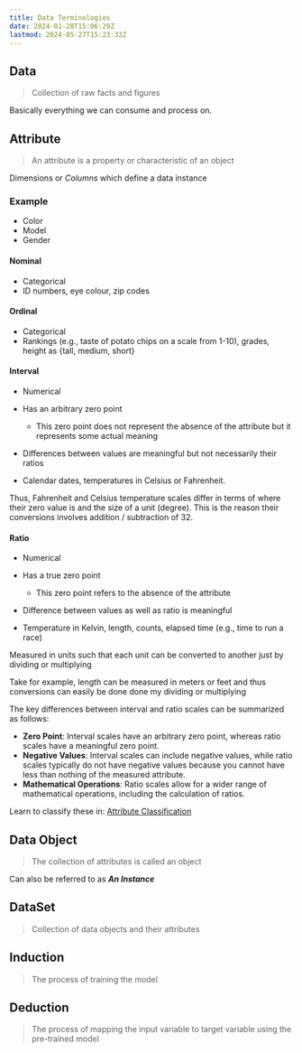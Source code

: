 ```yaml
---
title: Data Terminologies
date: 2024-01-28T15:06:29Z
lastmod: 2024-05-27T15:23:33Z
---
```


## Data

> Collection of raw facts and figures

Basically everything we can consume and process on.

## Attribute

> An attribute is a property or characteristic of an object

Dimensions or *Columns* which define a data instance

### Example

* Color
* Model
* Gender

#### Nominal

* Categorical
* ID numbers, eye colour, zip codes

#### Ordinal

* Categorical
* Rankings (e.g., taste of potato chips on a scale from 1-10), grades, height as {tall, medium, short}

#### Interval

* Numerical
* Has an arbitrary zero point

  * This zero point does not represent the absence of the attribute but it represents some actual meaning
* Differences between values are meaningful but not necessarily their ratios
* Calendar dates, temperatures in Celsius or Fahrenheit.

Thus, Fahrenheit and Celsius temperature scales differ in terms of where their zero value is and the size of a unit (degree). This is the reason their conversions involves addition / subtraction of 32.

#### Ratio

* Numerical
* Has a true zero point

  * This zero point refers to the absence of the attribute
* Difference between values as well as ratio is meaningful
* Temperature in Kelvin, length, counts, elapsed time (e.g., time to run a race)

Measured in units such that each unit can be converted to another just by dividing or multiplying

Take for example, length can be measured in meters or feet and thus conversions can easily be done done my dividing or multiplying

The key differences between interval and ratio scales can be summarized as follows:

* **Zero Point**: Interval scales have an arbitrary zero point, whereas ratio scales have a meaningful zero point.
* **Negative Values**: Interval scales can include negative values, while ratio scales typically do not have negative values because you cannot have less than nothing of the measured attribute.
* **Mathematical Operations**: Ratio scales allow for a wider range of mathematical operations, including the calculation of ratios.

Learn to classify these in: [Attribute Classification](https://www2.cs.uh.edu/~ceick/UDM/UDM/Stat202/solution1.html)

## Data Object

> The collection of attributes is called an object

Can also be referred to as ***An Instance***

## DataSet

> Collection of data objects and their attributes

## Induction

> The process of training the model

## Deduction

> The process of mapping the input variable to target variable using the pre-trained model
